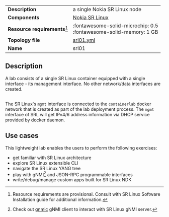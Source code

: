 |                               |                                                                        |
| ----------------------------- | ---------------------------------------------------------------------- |
| **Description**               | a single Nokia SR Linux node                                           |
| **Components**                | [Nokia SR Linux][srl]                                                  |
| **Resource requirements**[^1] | :fontawesome-solid-microchip: 0.5 <br/>:fontawesome-solid-memory: 1 GB |
| **Topology file**             | [srl01.yml][topofile]                                                  |
| **Name**                      | srl01                                                                  |

## Description
A lab consists of a single SR Linux container equipped with a single interface - its management interface. No other network/data interfaces are created.

<center><div class="mxgraph" style="max-width:100%;border:1px solid transparent;" data-mxgraph="{&quot;page&quot;:2,&quot;zoom&quot;:1.5,&quot;highlight&quot;:&quot;#0000ff&quot;,&quot;nav&quot;:true,&quot;check-visible-state&quot;:true,&quot;resize&quot;:true,&quot;url&quot;:&quot;https://raw.githubusercontent.com/srl-wim/containerlab-diagrams/main/containerlab.drawio&quot;}"></div></center>

The SR Linux's `mgmt` interface is connected to the `containerlab` docker network that is created as part of the lab deployment process. The `mgmt` interface of SRL will get IPv4/6 address information via DHCP service provided by docker daemon.

## Use cases
This lightweight lab enables the users to perform the following exercises:

* get familiar with SR Linux architecture
* explore SR Linux extensible CLI
* navigate the SR Linux YANG tree
* play with gNMI[^2] and JSON-RPC programmable interfaces
* write/debug/manage custom apps built for SR Linux NDK

[srl]: https://www.nokia.com/networks/products/service-router-linux-NOS/
[topofile]: https://github.com/srl-wim/container-lab/tree/master/lab-examples/srl01/srl01.yml

[^1]: Resource requirements are provisional. Consult with SR Linux Software Installation guide for additional information.
[^2]: Check out [gnmic](https://gnmic.kmrd.dev) gNMI client to interact with SR Linux gNMI server.

<script type="text/javascript" src="https://cdn.jsdelivr.net/gh/hellt/drawio-js@main/embed2.js?&fetch=https%3A%2F%2Fraw.githubusercontent.com%2Fsrl-wim%2Fcontainerlab-diagrams%2Fmain%2Fcontainerlab.drawio" async></script>